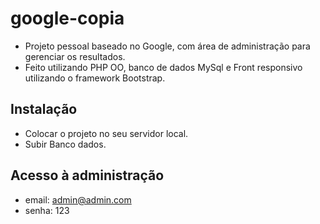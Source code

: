 # google-copia

- Projeto pessoal baseado no Google, com área de administração para gerenciar os resultados. 
- Feito utilizando PHP OO, banco de dados MySql e Front responsivo utilizando o framework Bootstrap.

## Instalação

- Colocar o projeto no seu servidor local.
- Subir Banco dados.

## Acesso à administração
- email: admin@admin.com 
- senha: 123
